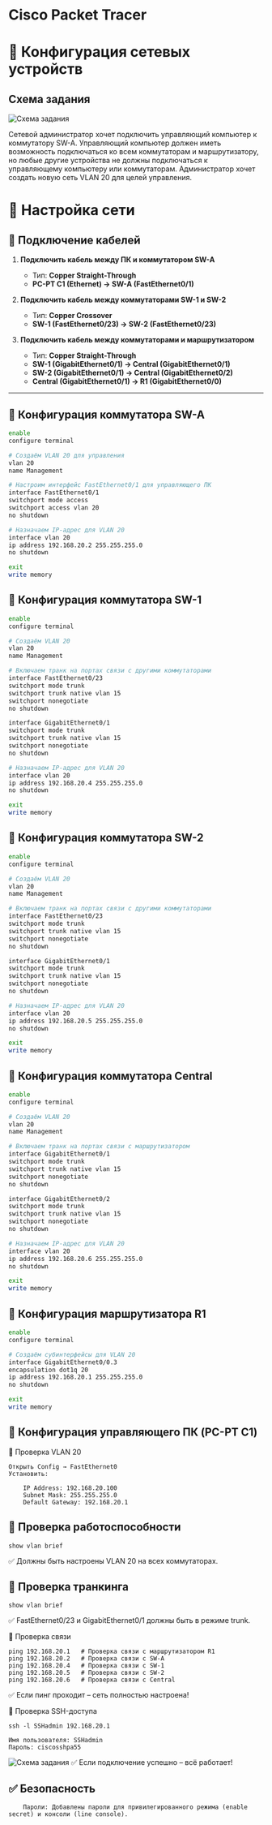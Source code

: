# Cisco Packet Tracer 
# 📡 Конфигурация сетевых устройств
## Схема задания
![Схема задания](https://github.com/vit81g/Cybersecurity_HSE/blob/main/HomeWorks/Network%20and%20System%20Security/HW21/map.jpg)

Сетевой администратор хочет подключить управляющий компьютер к коммутатору SW-A. Управляющий компьютер должен иметь возможность подключаться ко всем коммутаторам и маршрутизатору, но любые другие  устройства не должны подключаться к управляющему компьютеру или коммутаторам. Администратор хочет создать новую сеть VLAN 20 для целей управления.

# 📌 Настройка сети

## **🔹 Подключение кабелей**
1. **Подключить кабель между ПК и коммутатором SW-A**  
   - Тип: **Copper Straight-Through**  
   - **PC-PT C1 (Ethernet) → SW-A (FastEthernet0/1)**  

2. **Подключить кабель между коммутаторами SW-1 и SW-2**  
   - Тип: **Copper Crossover**  
   - **SW-1 (FastEthernet0/23) → SW-2 (FastEthernet0/23)**  

3. **Подключить кабель между коммутаторами и маршрутизатором**  
   - Тип: **Copper Straight-Through**  
   - **SW-1 (GigabitEthernet0/1) → Central (GigabitEthernet0/1)**  
   - **SW-2 (GigabitEthernet0/1) → Central (GigabitEthernet0/2)**  
   - **Central (GigabitEthernet0/1) → R1 (GigabitEthernet0/0)**  

---

## **🔹 Конфигурация коммутатора SW-A**
```bash
enable
configure terminal

# Создаём VLAN 20 для управления
vlan 20
name Management

# Настроим интерфейс FastEthernet0/1 для управляющего ПК
interface FastEthernet0/1
switchport mode access
switchport access vlan 20
no shutdown

# Назначаем IP-адрес для VLAN 20
interface vlan 20
ip address 192.168.20.2 255.255.255.0
no shutdown

exit
write memory
```

## **🔹 Конфигурация коммутатора SW-1**
```bash
enable
configure terminal

# Создаём VLAN 20
vlan 20
name Management

# Включаем транк на портах связи с другими коммутаторами
interface FastEthernet0/23
switchport mode trunk
switchport trunk native vlan 15
switchport nonegotiate
no shutdown

interface GigabitEthernet0/1
switchport mode trunk
switchport trunk native vlan 15
switchport nonegotiate
no shutdown

# Назначаем IP-адрес для VLAN 20
interface vlan 20
ip address 192.168.20.4 255.255.255.0
no shutdown

exit
write memory
```

## **🔹 Конфигурация коммутатора SW-2**
```bash
enable
configure terminal

# Создаём VLAN 20
vlan 20
name Management

# Включаем транк на портах связи с другими коммутаторами
interface FastEthernet0/23
switchport mode trunk
switchport trunk native vlan 15
switchport nonegotiate
no shutdown

interface GigabitEthernet0/1
switchport mode trunk
switchport trunk native vlan 15
switchport nonegotiate
no shutdown

# Назначаем IP-адрес для VLAN 20
interface vlan 20
ip address 192.168.20.5 255.255.255.0
no shutdown

exit
write memory

```

## **🔹 Конфигурация коммутатора Central**
```bash
enable
configure terminal

# Создаём VLAN 20
vlan 20
name Management

# Включаем транк на портах связи с маршрутизатором
interface GigabitEthernet0/1
switchport mode trunk
switchport trunk native vlan 15
switchport nonegotiate
no shutdown

interface GigabitEthernet0/2
switchport mode trunk
switchport trunk native vlan 15
switchport nonegotiate
no shutdown

# Назначаем IP-адрес для VLAN 20
interface vlan 20
ip address 192.168.20.6 255.255.255.0
no shutdown

exit
write memory

```


## **🔹 Конфигурация маршрутизатора R1**
```bash
enable
configure terminal

# Создаём субинтерфейсы для VLAN 20
interface GigabitEthernet0/0.3
encapsulation dot1q 20
ip address 192.168.20.1 255.255.255.0
no shutdown

exit
write memory

```

## **🔹 Конфигурация управляющего ПК (PC-PT C1)**
📌 Проверка VLAN 20
```plaintext
Открыть Config → FastEthernet0
Установить:

    IP Address: 192.168.20.100
    Subnet Mask: 255.255.255.0
    Default Gateway: 192.168.20.1
```

## **🔹 Проверка работоспособности**
```plaintext
show vlan brief
```
✅ Должны быть настроены VLAN 20 на всех коммутаторах.

## **🔹 Проверка транкинга**
```plaintext
show vlan brief
```
✅ FastEthernet0/23 и GigabitEthernet0/1 должны быть в режиме trunk.

📌 Проверка связи
```plaintext
ping 192.168.20.1   # Проверка связи с маршрутизатором R1
ping 192.168.20.2   # Проверка связи с SW-A
ping 192.168.20.4   # Проверка связи с SW-1
ping 192.168.20.5   # Проверка связи с SW-2
ping 192.168.20.6   # Проверка связи с Central
```
✅ Если пинг проходит – сеть полностью настроена!

📌 Проверка SSH-доступа
```plaintext
ssh -l SSHadmin 192.168.20.1
```
    Имя пользователя: SSHadmin
    Пароль: ciscosshpa55

![Схема задания](https://github.com/vit81g/Cybersecurity_HSE/blob/main/HomeWorks/Network%20and%20System%20Security/HW21/ssh.jpg)
✅ Если подключение успешно – всё работает!


## ✅ Безопасность
```plaintext
    Пароли: Добавлены пароли для привилегированного режима (enable secret) и консоли (line console).
```
